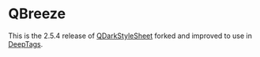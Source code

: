# QBreeze

This is the 2.5.4 release of [QDarkStyleSheet](https://github.com/ColinDuquesnoy/QDarkStyleSheet) forked and improved to use in [DeepTags](https://github.com/SZinedine/DeepTags).

